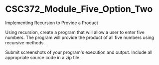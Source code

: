 # CSC372_Module_Five_Option_Two
Implementing Recursion to Provide a Product

Using recursion, create a program that will allow a user to enter five numbers. The program will provide the product of all five numbers using recursive methods.

Submit screenshots of your program's execution and output. Include all appropriate source code in a zip file.
